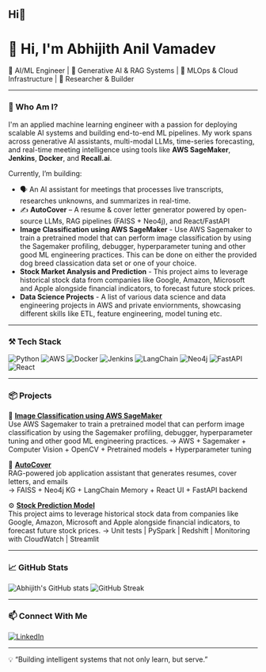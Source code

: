 ## Hi👋


# 👋 Hi, I'm Abhijith Anil Vamadev

🚀 AI/ML Engineer | 🧠 Generative AI & RAG Systems | 🧰 MLOps & Cloud Infrastructure | 🧪 Researcher & Builder

---

### 💼 Who Am I?

I'm an applied machine learning engineer with a passion for deploying scalable AI systems and building end-to-end ML pipelines. My work spans across generative AI assistants, multi-modal LLMs, time-series forecasting, and real-time meeting intelligence using tools like **AWS SageMaker**, **Jenkins**, **Docker**, and **Recall.ai**.

Currently, I’m building:
- 🗣️ An AI assistant for meetings that processes live transcripts, researches unknowns, and summarizes in real-time.
- ✍️ **AutoCover** – A resume & cover letter generator powered by open-source LLMs, RAG pipelines (FAISS + Neo4j), and React/FastAPI
- **Image Classification using AWS SageMaker** - Use AWS Sagemaker to train a pretrained model that can perform image classification by using the Sagemaker profiling, debugger, hyperparameter tuning and other good ML engineering practices. This can be done on either the provided dog breed classication data set or one of your choice.
- **Stock Market Analysis and Prediction** - This project aims to leverage historical stock data from companies like Google, Amazon, Microsoft and Apple alongside financial indicators, to forecast future stock prices.
- **Data Science Projects** - A list of various data science and data engineering projects in AWS and private enviornments, showcasing different skills like ETL, feature engineering, model tuning etc.
  

---

### ⚒️ Tech Stack

![Python](https://img.shields.io/badge/Python-3670A0?style=for-the-badge&logo=python&logoColor=white)
![AWS](https://img.shields.io/badge/AWS-232F3E?style=for-the-badge&logo=amazon-aws)
![Docker](https://img.shields.io/badge/Docker-2496ED?style=for-the-badge&logo=docker&logoColor=white)
![Jenkins](https://img.shields.io/badge/Jenkins-D24939?style=for-the-badge&logo=jenkins&logoColor=white)
![LangChain](https://img.shields.io/badge/LangChain-000000?style=for-the-badge&logo=data:image/svg+xml;base64,...)
![Neo4j](https://img.shields.io/badge/Neo4j-4581C0?style=for-the-badge&logo=neo4j&logoColor=white)
![FastAPI](https://img.shields.io/badge/FastAPI-009688?style=for-the-badge&logo=fastapi&logoColor=white)
![React](https://img.shields.io/badge/React-20232A?style=for-the-badge&logo=react&logoColor=61DAFB)

---

### 📦 Projects

🚧 **[Image Classification using AWS SageMaker](https://github.com/aaabhijith13/ImageClassification)**  
Use AWS Sagemaker to train a pretrained model that can perform image classification by using the Sagemaker profiling, debugger, hyperparameter tuning and other good ML engineering practices. 
→ AWS + Sagemaker + Computer Vision + OpenCV + Pretrained models + Hyperparameter tuning 

📄 **[AutoCover](https://github.com/aaabhijith13/autocover)**  
RAG-powered job application assistant that generates resumes, cover letters, and emails  
→ FAISS + Neo4j KG + LangChain Memory + React UI + FastAPI backend

⚙️ **[Stock Prediction Model](https://github.com/aaabhijith13/capstone)**  
This project aims to leverage historical stock data from companies like Google, Amazon, Microsoft and Apple alongside financial indicators, to forecast future stock prices.
→ Unit tests | PySpark | Redshift | Monitoring with CloudWatch | Streamlit

---

### 📈 GitHub Stats

![Abhijith's GitHub stats](https://github-readme-stats.vercel.app/api?username=aaabhijith13&show_icons=true&theme=tokyonight)
![[GitHub Streak](https://github-readme-streak-stats.herokuapp.com?user=aaabhijith13&theme=tokyonight&hide_border=false)](https://git.io/streak-stats)

---

### 📫 Connect With Me

[![LinkedIn](https://img.shields.io/badge/LinkedIn-abhijithvamadev-blue?style=flat&logo=linkedin)](https://linkedin.com/in/abhijithvamadev)

---

💡 “Building intelligent systems that not only learn, but serve.”
